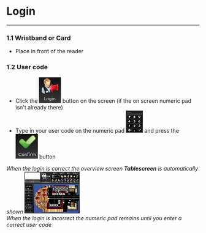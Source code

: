 # **Login**    
***
### 1.1 **Wristband or Card**
* Place in front of the reader   
### 1.2 **User code**    
* Click the ![loginbutton](pictures/loginbutton.jpg) button on the screen (if the on screen numeric pad isn't already there)     
* Type in your user code on the numeric pad ![numericpad](pictures/loginnumericpad.jpg) and press the ![confirmbutton](pictures/confirmbutton.jpg) button

*When the login is correct the overview screen **Tablescreen** is automatically shown ![tablescreen](pictures/tablescreen.jpg)  
When the login is incorrect the numeric pad remains until you enter a correct user code* 
